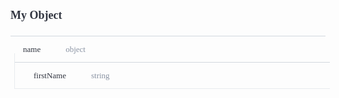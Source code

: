 <div class="attributesKit">
    <div style="padding-bottom:10px;">
        <h1 style="font-family:Source Sans Pro;font-size:18px;color:#30343F;">My Object</h1></div>
    <div style="width:100%;height:auto;display:flex;flex-direction:row;flex-wrap:no-wrap;justify-content:flex-start;align-items:stretch;position:relative;border-top:1px solid #D2D8DE;">
        <div style="height:auto;width:100%;display:flex;flex-direction:column;flex-wrap:no-wrap;justify-content:flex-start;align-items:flex-start;">
            <div style="width:100%;height:auto;display:flex;flex-direction:row;flex-wrap:no-wrap;justify-content:flex-start;align-items:stretch;position:relative;"></div>
            <div style="width:100%;height:auto;display:flex;flex-direction:row;flex-wrap:no-wrap;justify-content:flex-start;align-items:stretch;position:relative;">
                <div style="width:100%;height:auto;">
                    <div>
                        <div>
                            <div style="width:100%;height:auto;display:flex;flex-direction:row;flex-wrap:no-wrap;justify-content:flex-start;align-items:stretch;position:relative;border-bottom:none;padding-top:14px;padding-bottom:14px;">
                                <div style="height:auto;width:100%;display:flex;flex-direction:column;flex-wrap:no-wrap;justify-content:flex-start;align-items:flex-start;">
                                    <div style="width:100%;height:auto;display:flex;flex-direction:row;flex-wrap:no-wrap;justify-content:center;align-items:center;position:relative;padding-bottom:14px;">
                                        <div style="width:13px;height:13px;max-width:13px;min-width:13px;cursor:pointer;margin-right:7px;">
                                            <div style="width:13px;height:13px;background-repeat:no-repeat;background-position:center;background-image:url([object Object]);background-size:13px 8px;"></div>
                                        </div>
                                        <div style="height:auto;width:auto;display:flex;flex-direction:column;flex-wrap:no-wrap;justify-content:flex-start;align-items:flex-start;margin-left:0px;margin-right:40px;">
                                            <div style="width:100%;height:auto;font-family:Source Code Pro;font-weight:500;font-size:13px;line-height:13px;color:rgb(48, 52, 63);user-select:none;word-wrap:normal;">name</div>
                                        </div>
                                        <div style="height:auto;width:100%;display:flex;flex-direction:column;flex-wrap:no-wrap;justify-content:flex-start;align-items:flex-start;">
                                            <div style="width:100%;font-family:Source Code Pro;font-weight:regular;font-size:13px;color:#8A93A3;line-height:13px;">object</div>
                                        </div>
                                    </div>
                                    <div style="min-width:100%;max-width:100%;height:auto;padding-left:6px;">
                                        <div style="min-width:100%;max-width:100%;width:100%;border-left:1px solid #E8EBEE;position:relative;">
                                            <div style="position:absolute;top:-14px;left:-1px;width:1px;height:14px;background-color:#E8EBEE;"></div>
                                            <div style="width:100%;height:auto;display:flex;flex-direction:row;flex-wrap:no-wrap;justify-content:flex-start;align-items:stretch;position:relative;">
                                                <div style="width:100%;height:auto;display:flex;flex-direction:row;flex-wrap:no-wrap;justify-content:flex-start;align-items:stretch;position:relative;">
                                                    <div style="height:auto;width:100%;display:flex;flex-direction:column;flex-wrap:no-wrap;justify-content:flex-start;align-items:flex-start;">
                                                        <div style="width:100%;height:auto;display:flex;flex-direction:row;flex-wrap:no-wrap;justify-content:flex-start;align-items:stretch;position:relative;">
                                                            <div style="width:100%;height:auto;display:flex;flex-direction:row;flex-wrap:no-wrap;justify-content:flex-start;align-items:center;position:relative;border-bottom:1px solid #D2D8DE;padding-left:10px;padding-right:10px;">
                                                                <div style="height:auto;width:100%;display:flex;flex-direction:column;flex-wrap:no-wrap;justify-content:flex-start;align-items:flex-start;"></div>
                                                            </div>
                                                        </div>
                                                        <div style="width:100%;height:auto;display:flex;flex-direction:row;flex-wrap:no-wrap;justify-content:flex-start;align-items:stretch;position:relative;">
                                                            <div style="width:100%;height:auto;">
                                                                <div>
                                                                    <div>
                                                                        <div style="width:100%;height:auto;display:flex;flex-direction:row;flex-wrap:no-wrap;justify-content:flex-start;align-items:stretch;position:relative;border-bottom:1px solid #E8EBEE;padding-top:14px;padding-bottom:14px;">
                                                                            <div style="height:auto;width:auto;display:flex;flex-direction:column;flex-wrap:no-wrap;justify-content:flex-start;align-items:flex-start;margin-left:30px;margin-right:40px;">
                                                                                <div style="width:100%;height:auto;font-family:Source Code Pro;font-weight:500;font-size:13px;line-height:13px;color:rgb(48, 52, 63);user-select:none;word-wrap:normal;">firstName</div>
                                                                            </div>
                                                                            <div style="height:auto;width:100%;display:flex;flex-direction:column;flex-wrap:no-wrap;justify-content:flex-start;align-items:flex-start;">
                                                                                <div style="width:100%;height:auto;display:flex;flex-direction:row;flex-wrap:no-wrap;justify-content:flex-start;align-items:stretch;position:relative;">
                                                                                    <div style="height:auto;width:100%;display:flex;flex-direction:column;flex-wrap:no-wrap;justify-content:flex-start;align-items:flex-start;">
                                                                                        <div style="width:100%;font-family:Source Code Pro;font-weight:regular;font-size:13px;color:#8A93A3;line-height:13px;">string</div>
                                                                                    </div>
                                                                                </div>
                                                                                <div style="width:100%;height:auto;display:flex;flex-direction:row;flex-wrap:no-wrap;justify-content:flex-start;align-items:stretch;position:relative;">
                                                                                    <div>
                                                                                        <style>
                                                                                            .attributesKit p {
                                                                                                margin-bottom: 4px;
                                                                                                font-family: Source Sans Pro;
                                                                                                font-size: 14px;
                                                                                                color: #8A93A3;
                                                                                                line-height: 21px;
                                                                                                font-weight: regular;
                                                                                            }
                                                                                            
                                                                                            .attributesKit p:last-child {
                                                                                                margin-bottom: 0px;
                                                                                            }
                                                                                            
                                                                                            .attributesKit ul {
                                                                                                margin-left: 20px;
                                                                                            }
                                                                                            
                                                                                            .attributesKit a {
                                                                                                color: #747E8E;
                                                                                                text-decoration: none;
                                                                                                border-bottom: 1px solid #DCE0E8;
                                                                                            }
                                                                                            
                                                                                            .attributesKit a:hover {
                                                                                                border-bottom: none;
                                                                                            }
                                                                                        </style>
                                                                                        <div style="font-family:Source Sans Pro;font-size:13px;color:#8A93A3;line-height:150%;font-weight:regular;margin-top:6px;">
                                                                                            <p>Lorem ipsum dolor sit amet, consectetur adipiscing elit. Nunc tincidunt auctor erat nec vulputate. Donec ut urna urna. Phasellus nisl dolor, posuere non placerat
                                                                                                a, efficitur nec elit. Cras mattis nulla et volutpat ullamcorper.</p>
                                                                                            <p>Donec posuere ipsum at est egestas tempus. Nullam sed interdum eros. Proin accumsan sodales sodales. Nam consequat convallis augue vitae pretium. Maecenas quis
                                                                                                orci fringilla ex interdum vestibulum non sed odio.</p>
                                                                                            <ul>
                                                                                                <li>
                                                                                                    <p>Lorem ipsum dolor sit amet, consectetur adipiscing elit</p>
                                                                                                </li>
                                                                                                <li>
                                                                                                    <p>Duis malesuada velit id nunc porttitor, id interdum eros blandit</p>
                                                                                                </li>
                                                                                                <li>
                                                                                                    <p>Pellentesque ut dui a libero varius ultrices at vel nunc</p>
                                                                                                </li>
                                                                                            </ul>
                                                                                            <p>Curabitur iaculis commodo finibus. Praesent suscipit velit ante, quis bibendum felis molestie vel. Nam ornare enim vitae est bibendum rhoncus. Donec et libero
                                                                                                vel mi vehicula varius.</p>
                                                                                            <ul>
                                                                                                <li>
                                                                                                    <p>Lorem</p>
                                                                                                </li>
                                                                                                <li>
                                                                                                    <p>Duis</p>
                                                                                                </li>
                                                                                                <li>
                                                                                                    <p>Pellentesque</p>
                                                                                                </li>
                                                                                            </ul>
                                                                                        </div>
                                                                                    </div>
                                                                                </div>
                                                                                <div style="width:100%;height:auto;display:flex;flex-direction:row;flex-wrap:no-wrap;justify-content:flex-start;align-items:stretch;position:relative;">
                                                                                    <div style="width:auto;height:auto;margin-top:6px;margin-bottom:0px;margin-left:0px;margin-right:0px;font-weight:600;background-color:#F0F1F4;border-radius:3px;padding-top:4px;padding-bottom:4px;padding-left:8px;padding-right:8px;font-family:Source Sans Pro;font-size:13px;line-height:13px;color:#5D6470;">František</div>
                                                                                </div>
                                                                            </div>
                                                                        </div>
                                                                        <div style="width:100%;height:auto;display:flex;flex-direction:row;flex-wrap:no-wrap;justify-content:flex-start;align-items:stretch;position:relative;border-bottom:0px;padding-top:14px;padding-bottom:14px;">
                                                                            <div style="height:auto;width:auto;display:flex;flex-direction:column;flex-wrap:no-wrap;justify-content:flex-start;align-items:flex-start;margin-left:30px;margin-right:40px;">
                                                                                <div style="width:100%;height:auto;font-family:Source Code Pro;font-weight:500;font-size:13px;line-height:13px;color:rgb(48, 52, 63);user-select:none;word-wrap:normal;">lastName</div>
                                                                            </div>
                                                                            <div style="height:auto;width:100%;display:flex;flex-direction:column;flex-wrap:no-wrap;justify-content:flex-start;align-items:flex-start;">
                                                                                <div style="width:100%;height:auto;display:flex;flex-direction:row;flex-wrap:no-wrap;justify-content:flex-start;align-items:stretch;position:relative;">
                                                                                    <div style="height:auto;width:100%;display:flex;flex-direction:column;flex-wrap:no-wrap;justify-content:flex-start;align-items:flex-start;">
                                                                                        <div style="width:100%;font-family:Source Code Pro;font-weight:regular;font-size:13px;color:#8A93A3;line-height:13px;">string</div>
                                                                                    </div>
                                                                                </div>
                                                                                <div style="width:100%;height:auto;display:flex;flex-direction:row;flex-wrap:no-wrap;justify-content:flex-start;align-items:stretch;position:relative;">
                                                                                    <div>
                                                                                        <style>
                                                                                            .attributesKit p {
                                                                                                margin-bottom: 4px;
                                                                                                font-family: Source Sans Pro;
                                                                                                font-size: 14px;
                                                                                                color: #8A93A3;
                                                                                                line-height: 21px;
                                                                                                font-weight: regular;
                                                                                            }
                                                                                            
                                                                                            .attributesKit p:last-child {
                                                                                                margin-bottom: 0px;
                                                                                            }
                                                                                            
                                                                                            .attributesKit ul {
                                                                                                margin-left: 20px;
                                                                                            }
                                                                                            
                                                                                            .attributesKit a {
                                                                                                color: #747E8E;
                                                                                                text-decoration: none;
                                                                                                border-bottom: 1px solid #DCE0E8;
                                                                                            }
                                                                                            
                                                                                            .attributesKit a:hover {
                                                                                                border-bottom: none;
                                                                                            }
                                                                                        </style>
                                                                                        <div style="font-family:Source Sans Pro;font-size:13px;color:#8A93A3;line-height:150%;font-weight:regular;margin-top:6px;">
                                                                                            <p>Lorem ipsum dolor sit amet, consectetur adipiscing elit. Nunc tincidunt auctor erat nec vulputate. Donec ut urna urna. Phasellus nisl dolor, posuere non placerat
                                                                                                a, efficitur nec elit. Cras mattis nulla et volutpat ullamcorper.</p>
                                                                                            <p>Donec posuere ipsum at est egestas tempus. Nullam sed interdum eros. Proin accumsan sodales sodales. Nam consequat convallis augue vitae pretium. Maecenas quis
                                                                                                orci fringilla ex interdum vestibulum non sed odio.</p>
                                                                                            <ul>
                                                                                                <li>
                                                                                                    <p>Lorem ipsum dolor sit amet, consectetur adipiscing elit</p>
                                                                                                </li>
                                                                                                <li>
                                                                                                    <p>Duis malesuada velit id nunc porttitor, id interdum eros blandit</p>
                                                                                                </li>
                                                                                                <li>
                                                                                                    <p>Pellentesque ut dui a libero varius ultrices at vel nunc</p>
                                                                                                </li>
                                                                                            </ul>
                                                                                            <p>Curabitur iaculis commodo finibus. Praesent suscipit velit ante, quis bibendum felis molestie vel. Nam ornare enim vitae est bibendum rhoncus. Donec et libero
                                                                                                vel mi vehicula varius.</p>
                                                                                            <ul>
                                                                                                <li>
                                                                                                    <p>Lorem</p>
                                                                                                </li>
                                                                                                <li>
                                                                                                    <p>Duis</p>
                                                                                                </li>
                                                                                                <li>
                                                                                                    <p>Pellentesque</p>
                                                                                                </li>
                                                                                            </ul>
                                                                                        </div>
                                                                                    </div>
                                                                                </div>
                                                                                <div style="width:100%;height:auto;display:flex;flex-direction:row;flex-wrap:no-wrap;justify-content:flex-start;align-items:stretch;position:relative;">
                                                                                    <div style="width:auto;height:auto;margin-top:6px;margin-bottom:0px;margin-left:0px;margin-right:0px;font-weight:600;background-color:#F0F1F4;border-radius:3px;padding-top:4px;padding-bottom:4px;padding-left:8px;padding-right:8px;font-family:Source Sans Pro;font-size:13px;line-height:13px;color:#5D6470;">Novák</div>
                                                                                </div>
                                                                            </div>
                                                                        </div>
                                                                    </div>
                                                                </div>
                                                            </div>
                                                        </div>
                                                    </div>
                                                </div>
                                            </div>
                                        </div>
                                    </div>
                                </div>
                            </div>
                        </div>
                    </div>
                </div>
            </div>
        </div>
    </div>
</div>